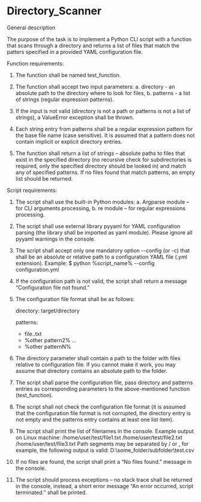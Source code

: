 # Directory_Scanner

General description

The purpose of the task is to implement a Python CLI script with a function that scans through a directory 
and returns a list of files that match the patters specified in a provided YAML configuration file.
 
Function requirements:

1. The function shall be named test_function.

2. The function shall accept two input parameters: 
	a. directory - an absolute path to the directory where to look for files, 
	b. patterns - a list of strings (regular expression patterns).

3. If the input is not valid (directory is not a path or patterns is not a list of strings), 
a ValueError exception shall be thrown. 

4. Each string entry from patterns shall be a regular expression pattern for the base file name (case sensitive). 
It is assumed that a pattern does not contain implicit or explicit directory entries.

5. The function shall return a list of strings – absolute paths to files that exist in the specified directory 
(no recursive check for subdirectories is required, only the specified directory should be looked in) and 
match any of specified patterns. If no files found that match patterns, an empty list should be returned.

Script requirements:

1. The script shall use the built-in Python modules: 
	a. Argparse module – for CLI arguments processing, 
	b. re module – for regular expressions processing.

2. The script shall use external library pyyaml for YAML configuration parsing (the library shall be imported 
as yaml module). Please ignore all pyyaml warnings in the console.

3. The script shall accept only one mandatory option --config (or -c) that shall be an absolute or relative 
path to a configuration YAML file (.yml extension). Example: 
	$ python %script_name% --config configuration.yml

4. If the configuration path is not valid, the script shall return a message “Configuration file not found.”

5. The configuration file format shall be as follows:


	directory: target/directory
	
	
	patterns:
	- file.\.txt 
	- %other pattern2% 
	... 
	- %other patternN%

6. The directory parameter shall contain a path to the folder with files relative to configuration file. 
If you cannot make it work, you may assume that directory contains an absolute path to the folder.

7. The script shall parse the configuration file, pass directory and patterns entries as corresponding 
parameters to the above-mentioned function (test_function).

8. The script shall not check the configuration file format (it is assumed that the configuration file format 
is not corrupted, the directory entry is not empty and the patterns entry contains at least one list item).

9. The script shall print the list of filenames in the console. Example output on Linux machine:
	/home/user/test/file1.txt 
	/home/user/test/file2.txt 
	/home/user/test/file3.txt
	Path segments may be separated by / or \, for example, the following output is valid:
	D:\some_folder/subfolder\test.csv

10. If no files are found, the script shall print a “No files found.” message in the console.

11. The script should process exceptions – no stack trace shall be returned in the console, instead, 
a short error message “An error occurred, script terminated.” shall be printed.


